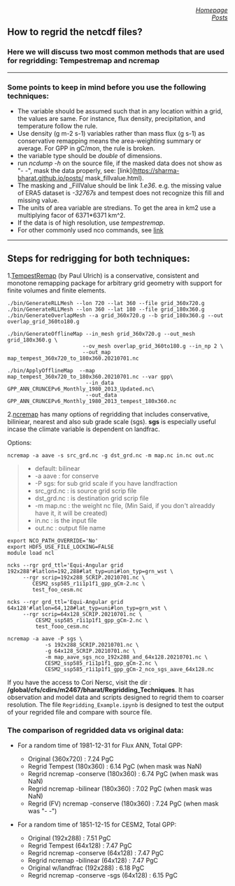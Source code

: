 <a href="https://sharma-bharat.github.io/" style="float: right;">*Homepage*</a> \
<a href="https://sharma-bharat.github.io/Posts.html" style="float: right;">*Posts*</a>

## How to regrid the netcdf files?
### Here we will discuss two most common methods that are used for regridding: Tempestremap and ncremap 

---

### Some points to keep in mind before you use the following techniques:
* The variable should be assumed such that in any location within a grid, the 
values are same. For instance, flux density, precipitation, and temperature 
follow the rule. 
* Use density (g m-2 s-1) variables rather than mass flux (g s-1) as 
conservative remapping means the area-weighting summary or average. For GPP in 
gC/mon, the rule is broken.
* the variable type should be *double* of dimensions.
* run *ncdump -h* on the source file, if the masked data does not show as "- 
-", mask the data properly, see: [link](https://sharma-bharat.github.io/posts/
mask_fillvalue.html). 
* The masking and _FillValue should be link *1.e36*. e.g. the missing value of 
ERA5 dataset is *-32767s* and tempest does not recognize this fill and missing 
value.
* The units of area variable are stredians. To get the area in km2 use a 
multiplying facor of 6371*6371 km^2.
* If the data is of high resolution, use *tempestremap*.
* For other commonly used nco commands, see [link](https://sharma-bharat.github.io/posts/nco_tools.html)

---

## Steps for redrigging for both techniques:

1.[TempestRemap](https://github.com/ClimateGlobalChange/tempestremap) (by Paul Ulrich) is a conservative, consistent and monotone remapping package for arbitrary grid geometry with support for finite volumes and finite elements.

```
./bin/GenerateRLLMesh --lon 720 --lat 360 --file grid_360x720.g
./bin/GenerateRLLMesh --lon 360 --lat 180 --file grid_180x360.g
./bin/GenerateOverlapMesh --a grid_360x720.g --b grid_180x360.g --out overlap_grid_360to180.g

./bin/GenerateOfflineMap --in_mesh grid_360x720.g --out_mesh grid_180x360.g \
                        --ov_mesh overlap_grid_360to180.g --in_np 2 \
                        --out_map map_tempest_360x720_to_180x360.20210701.nc

./bin/ApplyOfflineMap  --map map_tempest_360x720_to_180x360.20210701.nc --var gpp\
                         --in_data GPP_ANN_CRUNCEPv6_Monthly_1980_2013_Updated.nc\
                         --out_data GPP_ANN_CRUNCEPv6_Monthly_1980_2013_tempest_180x360.nc
```



2.[ncremap](https://acme-climate.atlassian.net/wiki/spaces/DOC/pages/754286611/Regridding+E3SM+Data+with+ncremap#Intermediate-Regridding-II%3A-TempestRemap) has many options of regridding that includes conservative, biliniear, nearest and also sub grade scale (sgs). **sgs** is especially useful incase the climate variable is dependent on landfrac.

Options: 

`ncremap -a aave -s src_grd.nc -g dst_grd.nc -m map.nc in.nc out.nc  `
> * default: bilinear
> * -a aave : for conserve 
> * -P sgs: for sub grid scale if you have landfraction
> * src_grd.nc : is source grid scrip file
> * dst_grd.nc : is destination grid scrip file
> * -m map.nc : the weight nc file, (Min Said, if you don't alreaddy have it, it will be created)
> * in.nc : is the input file 
> * out.nc : output file name
  

```
export NCO_PATH_OVERRIDE='No'                                                               
export HDF5_USE_FILE_LOCKING=FALSE
module load ncl

ncks --rgr grd_ttl='Equi-Angular grid 192x288'#latlon=192,288#lat_typ=uni#lon_typ=grn_wst \
     --rgr scrip=192x288_SCRIP.20210701.nc \
        CESM2_ssp585_r1i1p1f1_gpp_gCm-2.nc \
        test_foo_cesm.nc

ncks --rgr grd_ttl='Equi-Angular grid 64x128'#latlon=64,128#lat_typ=uni#lon_typ=grn_wst \
     --rgr scrip=64x128_SCRIP.20210701.nc \
         CESM2_ssp585_r1i1p1f1_gpp_gCm-2.nc \
         test_fooo_cesm.nc

ncremap -a aave -P sgs \
            -s 192x288_SCRIP.20210701.nc \
            -g 64x128_SCRIP.20210701.nc \
            -m map_aave_sgs_nco_192x288_and_64x128.20210701.nc \
            CESM2_ssp585_r1i1p1f1_gpp_gCm-2.nc \
            CESM2_ssp585_r1i1p1f1_gpp_gCm-2_nco_sgs_aave_64x128.nc
```

If you have the access to Cori Nersc, visit the dir : **/global/cfs/cdirs/m2467/bharat/Regridding_Techniques**. It has observation and model data and scripts designed to regrid them to coarser resolution. The file `Regridding_Example.ipynb` is designed to test the output of your regrided file and compare with source file.

### The comparison of regridded data vs original data:
* For a random time of 1981-12-31 for Flux ANN, Total GPP:
     * Original (360x720)                 : 7.24 PgC
     * Regrid Tempest (180x360)           : 6.14 PgC (when mask was NaN)
     * Regrid ncremap -conserve (180x360) : 6.74 PgC (when mask was NaN)
     * Regrid ncremap -bilinear (180x360) : 7.02 PgC (when mask was NaN)
     * Regrid (FV) ncremap -conserve (180x360) : 7.24 PgC (when mask was "- -")

* For a random time of 1851-12-15 for CESM2, Total GPP:
     * Original (192x288)                : 7.51 PgC
     * Regrid Tempest (64x128)           : 7.47 PgC
     * Regrid ncremap -conserve (64x128) : 7.47 PgC
     * Regrid ncremap -bilinear (64x128) : 7.47 PgC
     * Original w/landfrac (192x288)          : 6.18 PgC
     * Regrid ncremap -conserve -sgs (64x128) : 6.15 PgC
